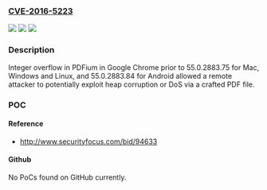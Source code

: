 ### [CVE-2016-5223](https://cve.mitre.org/cgi-bin/cvename.cgi?name=CVE-2016-5223)
![](https://img.shields.io/static/v1?label=Product&message=Google%20Chrome%20prior%20to%2055.0.2883.75%20for%20Mac%2C%20Windows%20and%20Linux%2C%20and%2055.0.2883.84%20for%20Android&color=blue)
![](https://img.shields.io/static/v1?label=Version&message=n%2Fa&color=blue)
![](https://img.shields.io/static/v1?label=Vulnerability&message=integer%20overflow&color=brighgreen)

### Description

Integer overflow in PDFium in Google Chrome prior to 55.0.2883.75 for Mac, Windows and Linux, and 55.0.2883.84 for Android allowed a remote attacker to potentially exploit heap corruption or DoS via a crafted PDF file.

### POC

#### Reference
- http://www.securityfocus.com/bid/94633

#### Github
No PoCs found on GitHub currently.

